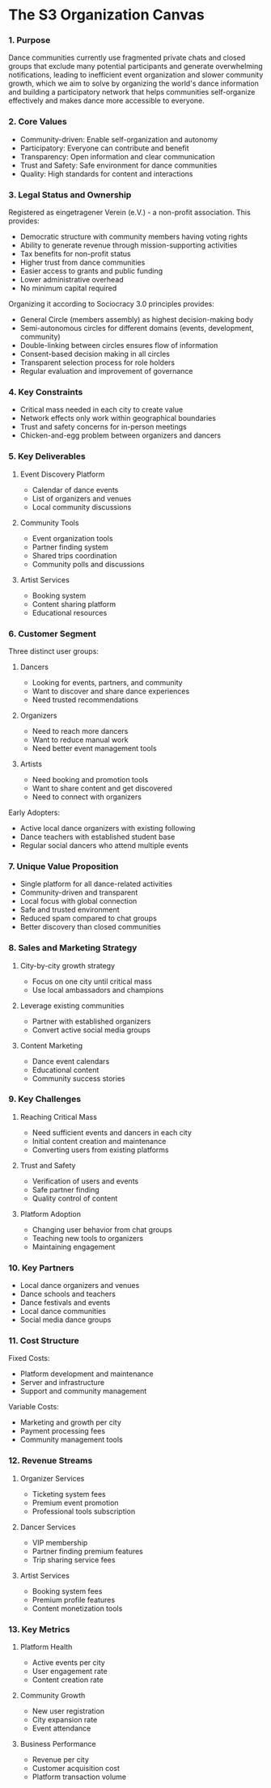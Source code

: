 # The S3 Organization Canvas

### 1. Purpose

Dance communities currently use fragmented private chats and closed groups that exclude many potential participants and generate overwhelming notifications, leading to inefficient event organization and slower community growth, which we aim to solve by organizing the world's dance information and building a participatory network that helps communities self-organize effectively and makes dance more accessible to everyone.

### 2. Core Values

- Community-driven: Enable self-organization and autonomy
- Participatory: Everyone can contribute and benefit
- Transparency: Open information and clear communication
- Trust and Safety: Safe environment for dance communities
- Quality: High standards for content and interactions

### 3. Legal Status and Ownership

Registered as eingetragener Verein (e.V.) - a non-profit association. This provides:

- Democratic structure with community members having voting rights
- Ability to generate revenue through mission-supporting activities
- Tax benefits for non-profit status
- Higher trust from dance communities
- Easier access to grants and public funding
- Lower administrative overhead
- No minimum capital required

Organizing it according to Sociocracy 3.0 principles provides:

- General Circle (members assembly) as highest decision-making body
- Semi-autonomous circles for different domains (events, development, community)
- Double-linking between circles ensures flow of information
- Consent-based decision making in all circles
- Transparent selection process for role holders
- Regular evaluation and improvement of governance

### 4. Key Constraints

- Critical mass needed in each city to create value
- Network effects only work within geographical boundaries
- Trust and safety concerns for in-person meetings
- Chicken-and-egg problem between organizers and dancers

### 5. Key Deliverables

1. Event Discovery Platform

   - Calendar of dance events
   - List of organizers and venues
   - Local community discussions

2. Community Tools

   - Event organization tools
   - Partner finding system
   - Shared trips coordination
   - Community polls and discussions

3. Artist Services
   - Booking system
   - Content sharing platform
   - Educational resources

### 6. Customer Segment

Three distinct user groups:

1. Dancers

   - Looking for events, partners, and community
   - Want to discover and share dance experiences
   - Need trusted recommendations

2. Organizers

   - Need to reach more dancers
   - Want to reduce manual work
   - Need better event management tools

3. Artists
   - Need booking and promotion tools
   - Want to share content and get discovered
   - Need to connect with organizers

Early Adopters:

- Active local dance organizers with existing following
- Dance teachers with established student base
- Regular social dancers who attend multiple events

### 7. Unique Value Proposition

- Single platform for all dance-related activities
- Community-driven and transparent
- Local focus with global connection
- Safe and trusted environment
- Reduced spam compared to chat groups
- Better discovery than closed communities

### 8. Sales and Marketing Strategy

1. City-by-city growth strategy

   - Focus on one city until critical mass
   - Use local ambassadors and champions

2. Leverage existing communities

   - Partner with established organizers
   - Convert active social media groups

3. Content Marketing
   - Dance event calendars
   - Educational content
   - Community success stories

### 9. Key Challenges

1. Reaching Critical Mass

   - Need sufficient events and dancers in each city
   - Initial content creation and maintenance
   - Converting users from existing platforms

2. Trust and Safety

   - Verification of users and events
   - Safe partner finding
   - Quality control of content

3. Platform Adoption
   - Changing user behavior from chat groups
   - Teaching new tools to organizers
   - Maintaining engagement

### 10. Key Partners

- Local dance organizers and venues
- Dance schools and teachers
- Dance festivals and events
- Local dance communities
- Social media dance groups

### 11. Cost Structure

Fixed Costs:

- Platform development and maintenance
- Server and infrastructure
- Support and community management

Variable Costs:

- Marketing and growth per city
- Payment processing fees
- Community management tools

### 12. Revenue Streams

1. Organizer Services

   - Ticketing system fees
   - Premium event promotion
   - Professional tools subscription

2. Dancer Services

   - VIP membership
   - Partner finding premium features
   - Trip sharing service fees

3. Artist Services
   - Booking system fees
   - Premium profile features
   - Content monetization tools

### 13. Key Metrics

1. Platform Health

   - Active events per city
   - User engagement rate
   - Content creation rate

2. Community Growth

   - New user registration
   - City expansion rate
   - Event attendance

3. Business Performance
   - Revenue per city
   - Customer acquisition cost
   - Platform transaction volume
